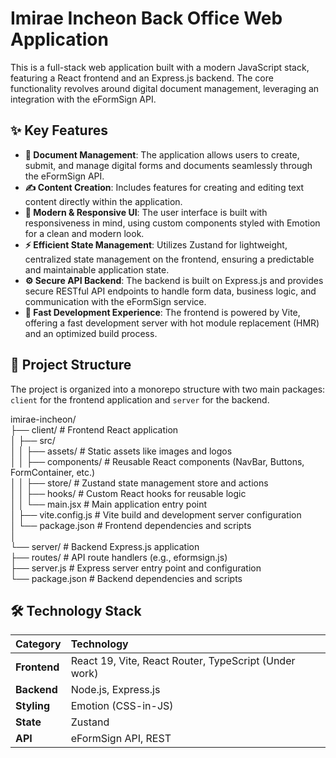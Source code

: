# Imirae Incheon Back Office Web Application

This is a full-stack web application built with a modern JavaScript stack, featuring a React frontend and an Express.js backend. The core functionality revolves around digital document management, leveraging an integration with the eFormSign API.

## ✨ Key Features

-   **📄 Document Management**: The application allows users to create, submit, and manage digital forms and documents seamlessly through the eFormSign API.
-   **✍️ Content Creation**: Includes features for creating and editing text content directly within the application.
-   **🎨 Modern & Responsive UI**: The user interface is built with responsiveness in mind, using custom components styled with Emotion for a clean and modern look.
-   **⚡️ Efficient State Management**: Utilizes Zustand for lightweight, centralized state management on the frontend, ensuring a predictable and maintainable application state.
-   **⚙️ Secure API Backend**: The backend is built on Express.js and provides secure RESTful API endpoints to handle form data, business logic, and communication with the eFormSign service.
-   **🚀 Fast Development Experience**: The frontend is powered by Vite, offering a fast development server with hot module replacement (HMR) and an optimized build process.

## 📂 Project Structure

The project is organized into a monorepo structure with two main packages: `client` for the frontend application and `server` for the backend.

imirae-incheon/ <br>
├── client/ # Frontend React application<br>
│ ├── src/<br>
│ │ ├── assets/ # Static assets like images and logos<br>
│ │ ├── components/ # Reusable React components (NavBar, Buttons, FormContainer, etc.)<br>
│ │ ├── store/ # Zustand state management store and actions<br>
│ │ ├── hooks/ # Custom React hooks for reusable logic<br>
│ │ └── main.jsx # Main application entry point<br>
│ ├── vite.config.js # Vite build and development server configuration<br>
│ └── package.json # Frontend dependencies and scripts<br>
│<br>
└── server/ # Backend Express.js application<br>
├── routes/ # API route handlers (e.g., eformsign.js)<br>
├── server.js # Express server entry point and configuration<br>
└── package.json # Backend dependencies and scripts<br>

## 🛠️ Technology Stack

| Category     | Technology                                                      |
| :----------- | :-------------------------------------------------------------- |
| **Frontend** | React 19, Vite, React Router, TypeScript (Under work)           |
| **Backend**  | Node.js, Express.js                                             |
| **Styling**  | Emotion (CSS-in-JS)                                             |
| **State**    | Zustand                                                         |
| **API**      | eFormSign API, REST     
